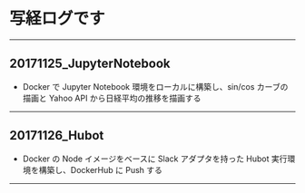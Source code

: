 # 写経ログです

---

## 20171125_JupyterNotebook
- Docker で Jupyter Notebook 環境をローカルに構築し、sin/cos カーブの描画と Yahoo API から日経平均の推移を描画する

---

## 20171126_Hubot
- Docker の Node イメージをベースに Slack アダプタを持った Hubot 実行環境を構築し、DockerHub に Push する
    
---
